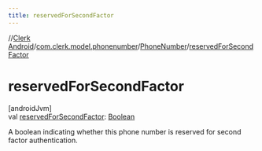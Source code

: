 ```yaml
---
title: reservedForSecondFactor
---
```

//[Clerk Android](../../../index.html)/[com.clerk.model.phonenumber](../index.html)/[PhoneNumber](index.html)/[reservedForSecondFactor](reserved-for-second-factor.html)



# reservedForSecondFactor



[androidJvm]\
val [reservedForSecondFactor](reserved-for-second-factor.html): [Boolean](https://kotlinlang.org/api/latest/jvm/stdlib/kotlin-stdlib/kotlin/-boolean/index.html)



A boolean indicating whether this phone number is reserved for second factor authentication.




